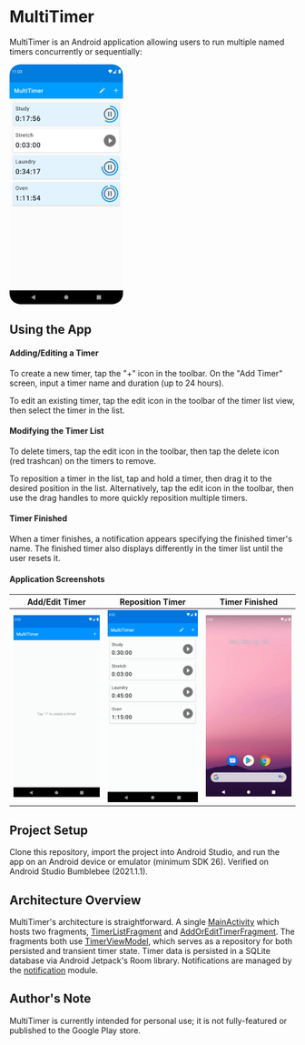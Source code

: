 # MultiTimer
MultiTimer is an Android application allowing users to run multiple named timers concurrently or sequentially:

<img src="screenshots/timer_list.png" alt="Application screenshot showing multiple timers running concurrently" width=200>

## Using the App

#### Adding/Editing a Timer
To create a new timer, tap the "+" icon in the toolbar. On the "Add Timer" screen, input a timer name and duration (up to 24 hours).

To edit an existing timer, tap the edit icon in the toolbar of the timer list view, then select the timer in the list.

#### Modifying the Timer List
To delete timers, tap the edit icon in the toolbar, then tap the delete icon (red trashcan) on the timers to remove.

To reposition a timer in the list, tap and hold a timer, then drag it to the desired position in the list. Alternatively, tap the edit icon in the toolbar, then use the drag handles to more quickly reposition multiple timers.

#### Timer Finished
When a timer finishes, a notification appears specifying the finished timer's name. The finished timer also displays differently in the timer list until the user resets it.

#### Application Screenshots
|                                             Add/Edit Timer                                             |                                                                 Reposition Timer                                                                 |                                                     Timer Finished                                                     |
|:------------------------------------------------------------------------------------------------------:|:------------------------------------------------------------------------------------------------------------------------------------------------:|:----------------------------------------------------------------------------------------------------------------------:|
| <img src="screenshots/add_edit_timer.gif" alt="Recording of a timer being added and edited" width=300> | <img src="screenshots/reposition_timer.gif" alt="Recording of a timer being dragged to different positions in the list of all timers" width=300> | <img src="screenshots/timer_finished.gif" alt="Recording of a notification showing a finished timer's name" width=300> |

## Project Setup
Clone this repository, import the project into Android Studio, and run the app on an Android device or emulator (minimum SDK 26). Verified on Android Studio Bumblebee (2021.1.1).

## Architecture Overview
MultiTimer's architecture is straightforward. A single [MainActivity](app/src/main/java/io/clfm/multitimer/ui/MainActivity.kt) which hosts two fragments, [TimerListFragment](app/src/main/java/io/clfm/multitimer/ui/TimerListFragment.kt) and [AddOrEditTimerFragment](app/src/main/java/io/clfm/multitimer/ui/AddOrEditTimerFragment.kt). The fragments both use [TimerViewModel](app/src/main/java/io/clfm/multitimer/ui/TimerViewModel.kt), which serves as a repository for both persisted and transient timer state. Timer data is persisted in a SQLite database via Android Jetpack's Room library. Notifications are managed by the [notification](app/src/main/java/io/clfm/multitimer/notification) module.

## Author's Note
MultiTimer is currently intended for personal use; it is not fully-featured or published to the Google Play store.
